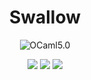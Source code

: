 <div align="center">

# Swallow


![OCaml5.0](https://img.shields.io/badge/OCaml5.0.0-%23EC6813)

![](https://github.com/muqiuhan/swallow/workflows/Linux/badge.svg)
![](https://github.com/muqiuhan/swallow/workflows/Windows/badge.svg)
![](https://github.com/muqiuhan/swallow/workflows/MacOS/badge.svg)

</div>